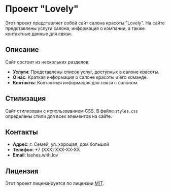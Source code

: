 # Проект "Lovely"

Этот проект представляет собой сайт салона красоты "Lovely". На сайте представлены услуги салона, информация о компании, а также контактные данные для связи.

## Описание

Сайт состоит из нескольких разделов:

- **Услуги**: Представлены список услуг, доступных в салоне красоты.
- **О нас**: Краткая информация о салоне красоты и его команде.
- **Контакты**: Контактная информация для связи с салоном.

## Стилизация

Сайт стилизован с использованием CSS. В файле `styles.css` определены стили для всех элементов на сайте.

## Контакты

- **Адрес**: г. Семей, ул. хорошая, дом большой
- **Телефон**: +7 (XXX) XXX-XX-XX
- **Email**: lashes.with.lov

## Лицензия

Этот проект лицензируется по лицензии [MIT](LICENSE).
